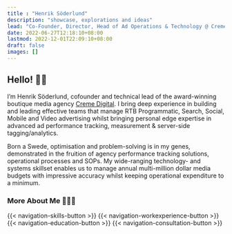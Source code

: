 ```yaml
---
title : "Henrik Söderlund"
description: "showcase, explorations and ideas"
lead: "Co-Founder, Director, Head of Ad Operations & Technology @ Creme Digital | Ad Tech 🛠️ | Google Tag Manager & Google Analytics 📊 | Digital Advertising & Media Buying 📣 | Measurement & Data Visualization 📈"
date: 2022-06-27T12:18:10+08:00
lastmod: 2022-12-01T22:09:10+08:00
draft: false
images: []
---
```


## Hello! 👋🏼
I’m Henrik Söderlund, cofounder and technical lead of the award-winning boutique media agency [Creme Digital](https://www.cremedigital.com). I bring deep experience in building and leading effective teams that manage RTB Programmatic, Search, Social, Mobile and Video advertising whilst bringing personal edge expertise in advanced ad performance tracking, measurement & server-side tagging/analytics. 

Born a Swede, optimisation and problem-solving is in my genes, demonstrated in the fruition of agency performance tracking solutions, operational processes and SOPs. My wide-ranging technology- and systems skillset enables us to manage annual multi-million dollar media budgets with impressive accuracy whilst keeping operational expenditure to a minimum.

### More About Me 🙋🏻‍♂️

{{< navigation-skills-button >}}
{{< navigation-workexperience-button >}}
{{< navigation-education-button >}}
{{< navigation-consultation-button >}}
